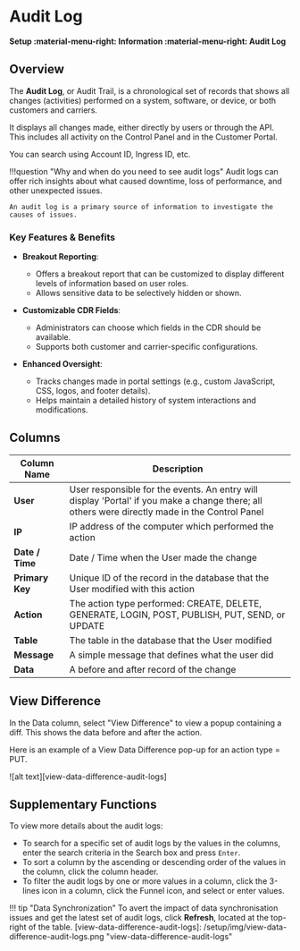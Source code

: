 # Audit Log

**Setup :material-menu-right: Information :material-menu-right: Audit Log**

## Overview

The **Audit Log**, or Audit Trail, is a chronological set of records that shows all changes (activities) performed on a system, software, or device, or both customers and carriers.

It displays all changes made, either directly by users or through the API. This includes all activity on the Control Panel and in the Customer Portal.

You can search using Account ID, Ingress ID, etc.

!!!question "Why and when do you need to see audit logs"
    Audit logs can offer rich insights about what caused downtime, loss of performance, and other unexpected issues.

    An audit log is a primary source of information to investigate the causes of issues.

### Key Features & Benefits

+ **Breakout Reporting**:
    + Offers a breakout report that can be customized to display different levels of information based on user roles.
    + Allows sensitive data to be selectively hidden or shown.

+ **Customizable CDR Fields**:
    + Administrators can choose which fields in the CDR should be available.
    + Supports both customer and carrier-specific configurations.

+ **Enhanced Oversight**:
    + Tracks changes made in portal settings (e.g., custom JavaScript, CSS, logos, and footer details).
    + Helps maintain a detailed history of system interactions and modifications.

## Columns

| Column Name | Description|
|-------------|------------|
| **User** | User responsible for the events. An entry will display 'Portal' if you make a change there; all others were directly made in the Control Panel|
| **IP** | IP address of the computer which performed the action|
| **Date / Time** | Date / Time when the User made the change|
| **Primary Key** | Unique ID of the record in the database that the User modified with this action|
| **Action** | The action type performed: CREATE, DELETE, GENERATE, LOGIN, POST, PUBLISH, PUT, SEND, or UPDATE|
| **Table**| The table in the database that the User modified|
| **Message**| A simple message that defines what the user did|
| **Data**| A before and after record of the change|

## View Difference

In the Data column, select "View Difference" to view a popup containing a diff. This shows the data before and after the action.

Here is an example of a View Data Difference pop-up for an action type = PUT.
  
   ![alt text][view-data-difference-audit-logs]

## Supplementary Functions

To view more details about the audit logs:

* To search for a specific set of audit logs by the values in the columns, enter the search criteria in the Search box and press `Enter`.
* To sort a column by the ascending or descending order of the values in the column, click the column header.
* To filter the audit logs by one or more values in a column, click the 3-lines icon in a column, click the Funnel icon, and select or enter values.

!!! tip "Data Synchronization"
    To avert the impact of data synchronisation issues and get the latest set of audit logs, click **Refresh**, located at the top-right of the table.
 [view-data-difference-audit-logs]: /setup/img/view-data-difference-audit-logs.png "view-data-difference-audit-logs"
